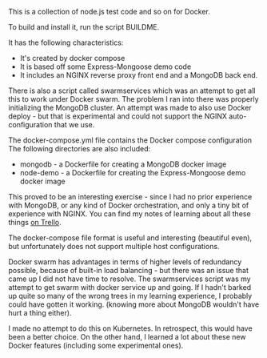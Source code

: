 This is a collection of node.js test code and so on for Docker.

To build and install it, run the script BUILDME.

It has the following characteristics:
 - It's created by docker compose
 - It is based off some Express-Mongoose demo code
 - It includes an NGINX reverse proxy front end and a MongoDB back end.
 
There is also a script called swarmservices which was an attempt to get all this to work under Docker swarm. The problem I ran into there was properly initializing the MongoDB cluster. An attempt was made to also use Docker deploy - but that is experimental and could not support the NGINX auto-configuration that we use.
 
 The docker-compose.yml file contains the Docker compose configuration
 The following directories are also included:
  - mongodb - a Dockerfile for creating a MongoDB docker image
  - node-demo - a Dockerfile for creating the Express-Mongoose demo docker image
  
This proved to be an interesting exercise - since I had no prior experience with MongoDB, or any kind of Docker orchestration, and only a tiny bit of experience with NGINX. You can find my notes of learning about all these things [on Trello](https://trello.com/b/rIKiAz6C).

The docker-compose file format is useful and interesting (beautiful even), but unfortunately does not support multiple host configurations.

Docker swarm has advantages in terms of higher levels of redundancy possible, because of built-in load balancing - but there was an issue that came up I did not have time to resolve. The swarmservices script was my attempt to get swarm with docker service up and going. If I hadn't barked up quite so many of the wrong trees in my learning experience, I probably could have gotten it working. (knowing more about MongoDB wouldn't have hurt a thing either).

I made no attempt to do this on Kubernetes. In retrospect, this would have been a better choice. On the other hand, I learned a lot about these new Docker features (including some experimental ones).
